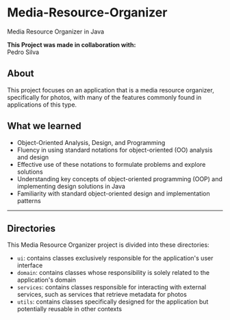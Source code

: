 # Media-Resource-Organizer
Media Resource Organizer in Java

**This Project was made in collaboration with:**<br>
Pedro Silva <br>

## About
This project focuses on an application that is a media resource organizer, specifically for photos, with many of the features commonly found in applications of this type.

## What we learned
 - Object-Oriented Analysis, Design, and Programming
 - Fluency in using standard notations for object-oriented (OO) analysis and design
 - Effective use of these notations to formulate problems and explore solutions
 - Understanding key concepts of object-oriented programming (OOP) and implementing design solutions in Java
 - Familiarity with standard object-oriented design and implementation patterns

---
## Directories
This Media Resource Organizer project is divided into these directories:
- ```ui```: contains classes exclusively responsible for the application's user interface
- ```domain```: contains classes whose responsibility is solely related to the application's domain
- ```services```: contains classes responsible for interacting with external services, such as services that retrieve metadata for photos
- ```utils```: contains classes specifically designed for the application but potentially reusable in other contexts
